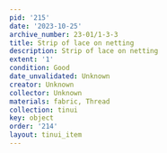 ```yaml
---
pid: '215'
date: '2023-10-25'
archive_number: 23-01/1-3-3
title: Strip of lace on netting
description: Strip of lace on netting
extent: '1'
condition: Good
date_unvalidated: Unknown
creator: Unknown
collector: Unknown
materials: fabric, Thread
collection: tinui
key: object
order: '214'
layout: tinui_item
---
```

